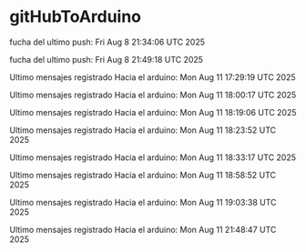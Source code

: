 # gitHubToArduino


fucha del ultimo push:  Fri Aug  8 21:34:06 UTC 2025


fucha del ultimo push:  Fri Aug  8 21:49:18 UTC 2025


Ultimo mensajes registrado Hacia el arduino:  Mon Aug 11 17:29:19 UTC 2025


Ultimo mensajes registrado Hacia el arduino:  Mon Aug 11 18:00:17 UTC 2025


Ultimo mensajes registrado Hacia el arduino:  Mon Aug 11 18:19:06 UTC 2025


Ultimo mensajes registrado Hacia el arduino:  Mon Aug 11 18:23:52 UTC 2025


Ultimo mensajes registrado Hacia el arduino:  Mon Aug 11 18:33:17 UTC 2025


Ultimo mensajes registrado Hacia el arduino:  Mon Aug 11 18:58:52 UTC 2025


Ultimo mensajes registrado Hacia el arduino:  Mon Aug 11 19:03:38 UTC 2025


Ultimo mensajes registrado Hacia el arduino:  Mon Aug 11 21:48:47 UTC 2025
